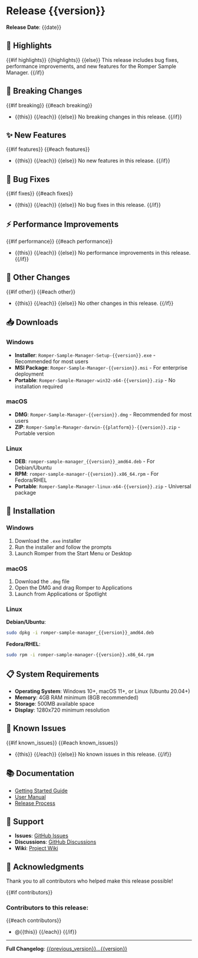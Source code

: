 # Release {{version}}

**Release Date**: {{date}}

## 🎉 Highlights

{{#if highlights}}
{{highlights}}
{{else}}
This release includes bug fixes, performance improvements, and new features for the Romper Sample Manager.
{{/if}}

## 🚨 Breaking Changes

{{#if breaking}}
{{#each breaking}}
- {{this}}
{{/each}}
{{else}}
No breaking changes in this release.
{{/if}}

## ✨ New Features

{{#if features}}
{{#each features}}
- {{this}}
{{/each}}
{{else}}
No new features in this release.
{{/if}}

## 🐛 Bug Fixes

{{#if fixes}}
{{#each fixes}}
- {{this}}
{{/each}}
{{else}}
No bug fixes in this release.
{{/if}}

## ⚡ Performance Improvements

{{#if performance}}
{{#each performance}}
- {{this}}
{{/each}}
{{else}}
No performance improvements in this release.
{{/if}}

## 🔧 Other Changes

{{#if other}}
{{#each other}}
- {{this}}
{{/each}}
{{else}}
No other changes in this release.
{{/if}}

## 📥 Downloads

### Windows
- **Installer**: `Romper-Sample-Manager-Setup-{{version}}.exe` - Recommended for most users
- **MSI Package**: `Romper-Sample-Manager-{{version}}.msi` - For enterprise deployment
- **Portable**: `Romper-Sample-Manager-win32-x64-{{version}}.zip` - No installation required

### macOS
- **DMG**: `Romper-Sample-Manager-{{version}}.dmg` - Recommended for most users
- **ZIP**: `Romper-Sample-Manager-darwin-{{platform}}-{{version}}.zip` - Portable version

### Linux
- **DEB**: `romper-sample-manager_{{version}}_amd64.deb` - For Debian/Ubuntu
- **RPM**: `romper-sample-manager-{{version}}.x86_64.rpm` - For Fedora/RHEL
- **Portable**: `Romper-Sample-Manager-linux-x64-{{version}}.zip` - Universal package

## 💾 Installation

### Windows
1. Download the `.exe` installer
2. Run the installer and follow the prompts
3. Launch Romper from the Start Menu or Desktop

### macOS
1. Download the `.dmg` file
2. Open the DMG and drag Romper to Applications
3. Launch from Applications or Spotlight

### Linux
**Debian/Ubuntu**:
```bash
sudo dpkg -i romper-sample-manager_{{version}}_amd64.deb
```

**Fedora/RHEL**:
```bash
sudo rpm -i romper-sample-manager-{{version}}.x86_64.rpm
```

## 📋 System Requirements

- **Operating System**: Windows 10+, macOS 11+, or Linux (Ubuntu 20.04+)
- **Memory**: 4GB RAM minimum (8GB recommended)
- **Storage**: 500MB available space
- **Display**: 1280x720 minimum resolution

## 🔧 Known Issues

{{#if known_issues}}
{{#each known_issues}}
- {{this}}
{{/each}}
{{else}}
No known issues in this release.
{{/if}}

## 📚 Documentation

- [Getting Started Guide](https://github.com/peteb4ker/romper/blob/main/docs/user/getting-started.md)
- [User Manual](https://github.com/peteb4ker/romper/blob/main/docs/user/user-manual.md)
- [Release Process](https://github.com/peteb4ker/romper/blob/main/docs/developer/release-process.md)

## 🤝 Support

- **Issues**: [GitHub Issues](https://github.com/peteb4ker/romper/issues)
- **Discussions**: [GitHub Discussions](https://github.com/peteb4ker/romper/discussions)
- **Wiki**: [Project Wiki](https://github.com/peteb4ker/romper/wiki)

## 🙏 Acknowledgments

Thank you to all contributors who helped make this release possible!

{{#if contributors}}
### Contributors to this release:
{{#each contributors}}
- @{{this}}
{{/each}}
{{/if}}

---

**Full Changelog**: [{{previous_version}}...{{version}}](https://github.com/peteb4ker/romper/compare/{{previous_version}}...{{version}})